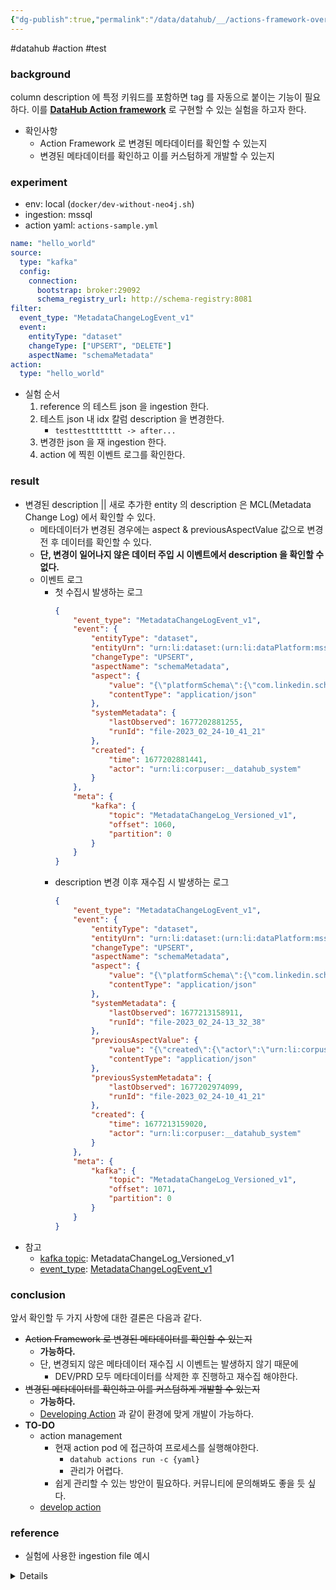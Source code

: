 ```yaml
---
{"dg-publish":true,"permalink":"/data/datahub/__/actions-framework-overview/","dgShowInlineTitle":true,"noteIcon":""}
---
```


#datahub #action #test 

### background
column description 에 특정 키워드를 포함하면 tag 를 자동으로 붙이는 기능이 필요하다.
이를 **[DataHub Action framework](https://datahubproject.io/docs/actions)** 로 구현할 수 있는 실험을 하고자 한다.
- 확인사항
	- Action Framework 로 변경된 메타데이터를 확인할 수 있는지
	- 변경된 메타데이터를 확인하고 이를 커스텀하게 개발할 수 있는지

### experiment
- env: local (`docker/dev-without-neo4j.sh`)
- ingestion: mssql
- action yaml: `actions-sample.yml`
```yaml
name: "hello_world"
source:
  type: "kafka"
  config:
    connection:
      bootstrap: broker:29092
      schema_registry_url: http://schema-registry:8081
filter:
  event_type: "MetadataChangeLogEvent_v1"
  event:
    entityType: "dataset"
    changeType: ["UPSERT", "DELETE"]
    aspectName: "schemaMetadata"
action:
  type: "hello_world"
```
- 실험 순서
	1. reference 의 테스트 json 을 ingestion 한다.
	2. 테스트 json 내 idx 칼럼 description 을 변경한다.
		- `testtestttttttt -> after...`
	3. 변경한 json 을 재 ingestion 한다.
	4. action 에 찍힌 이벤트 로그를 확인한다.

### result
- 변경된 description || 새로 추가한 entity 의 description 은 MCL(Metadata Change Log) 에서 확인할 수 있다.
	- 메타데이터가 변경된 경우에는 aspect & previousAspectValue 값으로 변경 전 후 데이터를 확인할 수 있다.
	- **단, 변경이 일어나지 않은 데이터 주입 시 이벤트에서 description 을 확인할 수 없다.**
	- 이벤트 로그
		- 첫 수집시 발생하는 로그
			```json
			{
			    "event_type": "MetadataChangeLogEvent_v1",
			    "event": {
			        "entityType": "dataset",
			        "entityUrn": "urn:li:dataset:(urn:li:dataPlatform:mssql,RT_CoinoneDB.dbo.ACCOUNT,DEV)",
			        "changeType": "UPSERT",
			        "aspectName": "schemaMetadata",
			        "aspect": {
			            "value": "{\"platformSchema\":{\"com.linkedin.schema.MySqlDDL\":{\"tableSchema\":\"\"}},\"created\":{\"actor\":\"urn:li:corpuser:unknown\",\"time\":0},\"lastModified\":{\"actor\":\"urn:li:corpuser:unknown\",\"time\":0},\"fields\":[{\"nullable\":false,\"fieldPath\":\"idx\",\"description\":\"testtestttttttt\",\"isPartOfKey\":true,\"type\":{\"type\":{\"com.linkedin.schema.NumberType\":{}}},\"recursive\":false,\"nativeDataType\":\"INTEGER()\"}],\"schemaName\":\"RT_CoinoneDB.dbo.ACCOUNT\",\"version\":0,\"hash\":\"\",\"platform\":\"urn:li:dataPlatform:mssql\"}",
			            "contentType": "application/json"
			        },
			        "systemMetadata": {
			            "lastObserved": 1677202881255,
			            "runId": "file-2023_02_24-10_41_21"
			        },
			        "created": {
			            "time": 1677202881441,
			            "actor": "urn:li:corpuser:__datahub_system"
			        }
			    },
			    "meta": {
			        "kafka": {
			            "topic": "MetadataChangeLog_Versioned_v1",
			            "offset": 1060,
			            "partition": 0
			        }
			    }
			}
			```
		- description 변경 이후 재수집 시 발생하는 로그
			```json
			{
			    "event_type": "MetadataChangeLogEvent_v1",
			    "event": {
			        "entityType": "dataset",
			        "entityUrn": "urn:li:dataset:(urn:li:dataPlatform:mssql,RT_CoinoneDB.dbo.ACCOUNT,DEV)",
			        "changeType": "UPSERT",
			        "aspectName": "schemaMetadata",
			        "aspect": {
			            "value": "{\"platformSchema\":{\"com.linkedin.schema.MySqlDDL\":{\"tableSchema\":\"\"}},\"created\":{\"actor\":\"urn:li:corpuser:unknown\",\"time\":0},\"lastModified\":{\"actor\":\"urn:li:corpuser:unknown\",\"time\":0},\"fields\":[{\"nullable\":false,\"fieldPath\":\"idx\",\"description\":\"after...\",\"isPartOfKey\":true,\"type\":{\"type\":{\"com.linkedin.schema.NumberType\":{}}},\"recursive\":false,\"nativeDataType\":\"INTEGER()\"}],\"schemaName\":\"RT_CoinoneDB.dbo.ACCOUNT\",\"version\":0,\"hash\":\"\",\"platform\":\"urn:li:dataPlatform:mssql\"}",
			            "contentType": "application/json"
			        },
			        "systemMetadata": {
			            "lastObserved": 1677213158911,
			            "runId": "file-2023_02_24-13_32_38"
			        },
			        "previousAspectValue": {
			            "value": "{\"created\":{\"actor\":\"urn:li:corpuser:unknown\",\"time\":0},\"platformSchema\":{\"com.linkedin.schema.MySqlDDL\":{\"tableSchema\":\"\"}},\"lastModified\":{\"actor\":\"urn:li:corpuser:unknown\",\"time\":0},\"schemaName\":\"RT_CoinoneDB.dbo.ACCOUNT\",\"fields\":[{\"nullable\":false,\"fieldPath\":\"idx\",\"description\":\"testtestttttttt\",\"isPartOfKey\":true,\"type\":{\"type\":{\"com.linkedin.schema.NumberType\":{}}},\"nativeDataType\":\"INTEGER()\",\"recursive\":false}],\"version\":0,\"hash\":\"\",\"platform\":\"urn:li:dataPlatform:mssql\"}",
			            "contentType": "application/json"
			        },
			        "previousSystemMetadata": {
			            "lastObserved": 1677202974099,
			            "runId": "file-2023_02_24-10_41_21"
			        },
			        "created": {
			            "time": 1677213159020,
			            "actor": "urn:li:corpuser:__datahub_system"
			        }
			    },
			    "meta": {
			        "kafka": {
			            "topic": "MetadataChangeLog_Versioned_v1",
			            "offset": 1071,
			            "partition": 0
			        }
			    }
			}
			```
- 참고
	- [kafka topic](https://datahubproject.io/docs/how/kafka-config/#topic-configuration): MetadataChangeLog_Versioned_v1
	- [event_type](https://datahubproject.io/docs/what/mxe): [MetadataChangeLogEvent_v1](https://datahubproject.io/docs/advanced/mcp-mcl/)

### conclusion
앞서 확인할 두 가지 사항에 대한 결론은 다음과 같다.
- ~~Action Framework 로 변경된 메타데이터를 확인할 수 있는지~~
	- **가능하다.**
	- 단, 변경되지 않은 메타데이터 재수집 시 이벤트는 발생하지 않기 때문에
		- DEV/PRD 모두 메타데이터를 삭제한 후 진행하고 재수집 해야한다.
- ~~변경된 메타데이터를 확인하고 이를 커스텀하게 개발할 수 있는지~~
	- **가능하다.**
	- [Developing Action](https://datahubproject.io/docs/actions/guides/developing-an-action) 과 같이 환경에 맞게 개발이 가능하다.
- **TO-DO**
	- action management
		- 현재 action pod 에 접근하여 프로세스를 실행해야한다.
			- `datahub actions run -c {yaml}`
			- 관리가 어렵다.
		- 쉽게 관리할 수 있는 방안이 필요하다. 커뮤니티에 문의해봐도 좋을 듯 싶다.
	- [develop action](https://datahubproject.io/docs/actions/guides/developing-an-action)

### reference
- 실험에 사용한 ingestion file 예시

<details>
```json
[  
  { 
	"entityType": "container",  
	"entityUrn": "urn:li:container:bc0dd858aef120cc872958302fa28bfe",  
	"changeType": "UPSERT",  
	"aspectName": "containerProperties",  
	"aspect": {  
	  "value": "{\"customProperties\": {\"platform\": \"mssql\", \"instance\": \"DEV\", \"database\": \"rt_coinonedb\"}, \"name\": \"rt_coinonedb\"}",  
	  "contentType": "application/json"  
	},  
	"systemMetadata": {  
	  "lastObserved": 1676858938739,  
	  "runId": "mssql-2023_02_20-11_08_56"  
	}  
  },  
  {  
	"entityType": "container",  
	"entityUrn": "urn:li:container:bc0dd858aef120cc872958302fa28bfe",  
	"changeType": "UPSERT",  
	"aspectName": "status",  
	"aspect": {  
	  "value": "{\"removed\": false}",  
	  "contentType": "application/json"  
	},  
	"systemMetadata": {  
	  "lastObserved": 1676858938740,  
	  "runId": "mssql-2023_02_20-11_08_56"  
	}  
  },  
  {  
	"entityType": "container",  
	"entityUrn": "urn:li:container:bc0dd858aef120cc872958302fa28bfe",  
	"changeType": "UPSERT",  
	"aspectName": "dataPlatformInstance",  
	"aspect": {  
	  "value": "{\"platform\": \"urn:li:dataPlatform:mssql\"}",  
	  "contentType": "application/json"  
	},  
	"systemMetadata": {  
	  "lastObserved": 1676858938740,  
	  "runId": "mssql-2023_02_20-11_08_56"  
	}  
  },  
  {  
	"entityType": "container",  
	"entityUrn": "urn:li:container:bc0dd858aef120cc872958302fa28bfe",  
	"changeType": "UPSERT",  
	"aspectName": "subTypes",  
	"aspect": {  
	  "value": "{\"typeNames\": [\"Database\"]}",  
	  "contentType": "application/json"  
	},  
	"systemMetadata": {  
	  "lastObserved": 1676858938741,  
	  "runId": "mssql-2023_02_20-11_08_56"  
	}  
  },  
  {  
	"entityType": "container",  
	"entityUrn": "urn:li:container:751bf4bff992efefb2445d387ef31d75",  
	"changeType": "UPSERT",  
	"aspectName": "containerProperties",  
	"aspect": {  
	  "value": "{\"customProperties\": {\"platform\": \"mssql\", \"instance\": \"DEV\", \"database\": \"rt_coinonedb\", \"schema\": \"dbo\"}, \"name\": \"dbo\"}",  
	  "contentType": "application/json"  
	},  
	"systemMetadata": {  
	  "lastObserved": 1676858938770,  
	  "runId": "mssql-2023_02_20-11_08_56"  
	}  
  },  
  {  
	"entityType": "container",  
	"entityUrn": "urn:li:container:751bf4bff992efefb2445d387ef31d75",  
	"changeType": "UPSERT",  
	"aspectName": "status",  
	"aspect": {  
	  "value": "{\"removed\": false}",  
	  "contentType": "application/json"  
	},  
	"systemMetadata": {  
	  "lastObserved": 1676858938771,  
	  "runId": "mssql-2023_02_20-11_08_56"  
	}  
  },  
  {  
	"entityType": "container",  
	"entityUrn": "urn:li:container:751bf4bff992efefb2445d387ef31d75",  
	"changeType": "UPSERT",  
	"aspectName": "dataPlatformInstance",  
	"aspect": {  
	  "value": "{\"platform\": \"urn:li:dataPlatform:mssql\"}",  
	  "contentType": "application/json"  
	},  
	"systemMetadata": {  
	  "lastObserved": 1676858938771,  
	  "runId": "mssql-2023_02_20-11_08_56"  
	}  
  },  
  {  
	"entityType": "container",  
	"entityUrn": "urn:li:container:751bf4bff992efefb2445d387ef31d75",  
	"changeType": "UPSERT",  
	"aspectName": "subTypes",  
	"aspect": {  
	  "value": "{\"typeNames\": [\"Schema\"]}",  
	  "contentType": "application/json"  
	},  
	"systemMetadata": {  
	  "lastObserved": 1676858938771,  
	  "runId": "mssql-2023_02_20-11_08_56"  
	}  
  },  
  {  
	"entityType": "container",  
	"entityUrn": "urn:li:container:751bf4bff992efefb2445d387ef31d75",  
	"changeType": "UPSERT",  
	"aspectName": "container",  
	"aspect": {  
	  "value": "{\"container\": \"urn:li:container:bc0dd858aef120cc872958302fa28bfe\"}",  
	  "contentType": "application/json"  
	},  
	"systemMetadata": {  
	  "lastObserved": 1676858938772,  
	  "runId": "mssql-2023_02_20-11_08_56"  
	}  
  },  
  {  
	"entityType": "dataset",  
	"entityUrn": "urn:li:dataset:(urn:li:dataPlatform:mssql,RT_CoinoneDB.dbo.ACCOUNT,DEV)",  
	"changeType": "UPSERT",  
	"aspectName": "container",  
	"aspect": {  
	  "value": "{\"container\": \"urn:li:container:751bf4bff992efefb2445d387ef31d75\"}",  
	  "contentType": "application/json"  
	},  
	"systemMetadata": {  
	  "lastObserved": 1676858939422,  
	  "runId": "mssql-2023_02_20-11_08_56"  
	}  
  },  
  {  
	"proposedSnapshot": {  
	  "com.linkedin.pegasus2avro.metadata.snapshot.DatasetSnapshot": {  
		"urn": "urn:li:dataset:(urn:li:dataPlatform:mssql,RT_CoinoneDB.dbo.ACCOUNT,DEV)",  
		"aspects": [  
		  {  
			"com.linkedin.pegasus2avro.common.Status": {  
			  "removed": false  
			}  
		  },  
		  {  
			"com.linkedin.pegasus2avro.dataset.DatasetProperties": {  
			  "customProperties": {},  
			  "name": "ACCOUNT",  
			  "tags": []  
			}  
		  },  
		  {  
			"com.linkedin.pegasus2avro.schema.SchemaMetadata": {  
			  "schemaName": "RT_CoinoneDB.dbo.ACCOUNT",  
			  "platform": "urn:li:dataPlatform:mssql",  
			  "version": 0,  
			  "created": {  
				"time": 0,  
				"actor": "urn:li:corpuser:unknown"  
			  },  
			  "lastModified": {  
				"time": 0,  
				"actor": "urn:li:corpuser:unknown"  
			  },  
			  "hash": "",  
			  "platformSchema": {  
				"com.linkedin.pegasus2avro.schema.MySqlDDL": {  
				  "tableSchema": ""  
				}  
			  },  
			  "fields": [  
				{  
				  "fieldPath": "idx",  
				  "description": "testtestttttttt",  
				  "nullable": false,  
				  "type": {  
					"type": {  
					  "com.linkedin.pegasus2avro.schema.NumberType": {}  
					}  
				  },  
				  "nativeDataType": "INTEGER()",  
				  "recursive": false,  
				  "isPartOfKey": true  
				}  
			  ]  
			}  
		  }  
		]  
	  }  
	},  
	"systemMetadata": {  
	  "lastObserved": 1676858939423,  
	  "runId": "mssql-2023_02_20-11_08_56"  
	}  
  },  
  {  
	"entityType": "dataset",  
	"entityUrn": "urn:li:dataset:(urn:li:dataPlatform:mssql,RT_CoinoneDB.dbo.ACCOUNT,DEV)",  
	"changeType": "UPSERT",  
	"aspectName": "subTypes",  
	"aspect": {  
	  "value": "{\"typeNames\": [\"table\"]}",  
	  "contentType": "application/json"  
	},  
	"systemMetadata": {  
	  "lastObserved": 1676858939424,  
	  "runId": "mssql-2023_02_20-11_08_56"  
	}  
  }  
]
</details>
